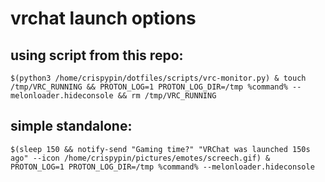# vrchat launch options

## using script from this repo:
`$(python3 /home/crispypin/dotfiles/scripts/vrc-monitor.py) & touch /tmp/VRC_RUNNING && PROTON_LOG=1 PROTON_LOG_DIR=/tmp %command% --melonloader.hideconsole && rm /tmp/VRC_RUNNING`

## simple standalone:
`$(sleep 150 && notify-send "Gaming time?" "VRChat was launched 150s ago" --icon /home/crispypin/pictures/emotes/screech.gif) & PROTON_LOG=1 PROTON_LOG_DIR=/tmp %command% --melonloader.hideconsole`
